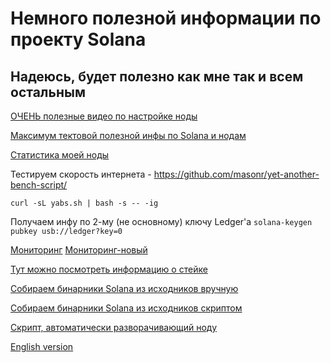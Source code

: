 # Немного полезной информации по проекту Solana

## Надеюсь, будет полезно как мне так и всем остальным

[ОЧЕНЬ полезные видео по настройке ноды](https://www.youtube.com/c/DimAn_io/videos)

[Максимум тектовой полезной инфы по Solana и нодам](https://teletype.in/@in_extremo/solana_useful)

[Статистика моей ноды](https://metrics.stakeconomy.com/d/f2b2HcaGz/solana-community-validator-dashboard?orgId=1&refresh=1m&var-server=vah-stakeiteasy-test&var-inter=30s&var-cpu=All&var-netif=All&var-pubkey=4P8diDfWD1ra7bF8BXDPUExMg2QAhTxVLTq3tU4QcH8p)

Тестируем скорость интернета - https://github.com/masonr/yet-another-bench-script/

`curl -sL yabs.sh | bash -s -- -ig`

Получаем инфу по 2-му (не основному) ключу Ledger'а
`solana-keygen pubkey usb://ledger?key=0`

[Мониторинг](https://github.com/stakeconomy/solanamonitoring)
[Мониторинг-новый](https://solana.thevalidators.io/)

[Тут можно посмотреть информацию о стейке](https://kyc-api.vercel.app/api/validators/details?pk=GH1t1LvHefMhw9y7W4LNWWa79HHnB1bQQcXGHaTc18kg&epoch=308)

[Собираем бинарники Solana из исходников вручную](https://github.com/agjell/sol-tutorials/blob/master/building-solana-from-source.md)

[Собираем бинарники Solana из исходников скриптом](https://github.com/xtreme911/solana)

[Скрипт, автоматически разворачивающий ноду](https://github.com/mfactory-lab/sv-manager)



[English version](https://github.com/Vahhhh/solana/blob/main/README_EN.md)
